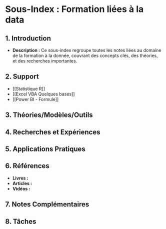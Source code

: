 # Sous-Index : Formation liées à la data

## 1. Introduction
- **Description :** Ce sous-index regroupe toutes les notes liées au domaine de la formation à la donnée, couvrant des concepts clés, des théories, et des recherches importantes.

## 2. Support
- [[Statistique R]]
- [[Excel VBA Quelques bases]]
- [[Power BI - Formule]]
## 3. Théories/Modèles/Outils

## 4. Recherches et Expériences


## 5. Applications Pratiques

## 6. Références
- **Livres :**
- **Articles :**
- **Vidéos :** 

## 7. Notes Complémentaires


## 8. Tâches
